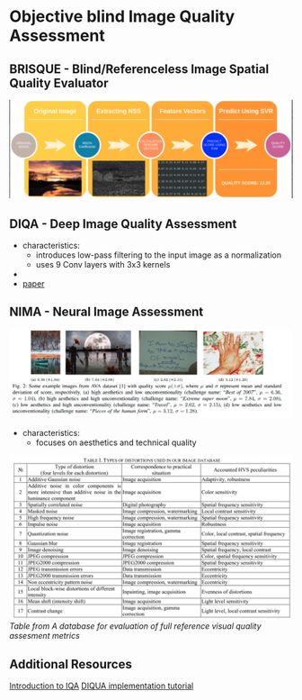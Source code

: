 # Objective blind Image Quality Assessment

## BRISQUE - Blind/Referenceless Image Spatial Quality Evaluator
![Steps to calculate IQA](../assets/stepsToCalculateIQA.png)

## DIQA - Deep Image Quality Assessment
- characteristics:
  - introduces low-pass filtering to the input image as a normalization
  - uses 9 Conv layers with 3x3 kernels
- 
- [paper](./papers/deep%20cnn-based%20blind%20iqa%20predictor.pdf)


## NIMA - Neural Image Assessment
![NIMA](../assets//nima-ex.png)
- characteristics:
  - focuses on aesthetics and technical quality


![Table from A database for evaluation of full reference visual quality assesment metrics](../assets/typesOfDistortions.png)
*Table from A database for evaluation of full reference visual quality assesment metrics*

## Additional Resources
[Introduction to IQA](https://57blocks.io/blog/image-quality-assessment-using-machine-learning)
[DIQUA implementation tutorial](https://towardsdatascience.com/deep-image-quality-assessment-with-tensorflow-2-0-69ed8c32f195)


